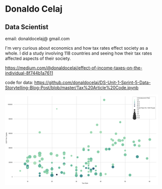 # Donaldo Celaj
## Data Scientist
email: donaldocelaj@ gmail.com





I'm very curious about economics and how tax rates effect society as a whole. I did a study involving 118 countries and seeing how their tax rates affected aspects of their society.

https://medium.com/@donaldocelaj/effect-of-income-taxes-on-the-individual-8f744b1a7611 

code for data: https://github.com/donaldocelaj/DS-Unit-1-Sprint-5-Data-Storytelling-Blog-Post/blob/master/Tax%20Article%20Code.ipynb

![graph](graph1.png)
